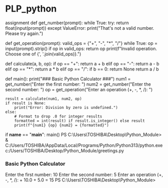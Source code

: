 # PLP_python
assignment
def get_number(prompt):
    while True:
        try:
            return float(input(prompt))
        except ValueError:
            print("That's not a valid number. Please try again.")

def get_operation(prompt):
    valid_ops = {"+", "-", "*", "/"}
    while True:
        op = input(prompt).strip()
        if op in valid_ops:
            return op
        print(f"Invalid operation. Choose one of {', '.join(valid_ops)}.")

def calculate(a, b, op):
    if op == "+":
        return a + b
    elif op == "-":
        return a - b
    elif op == "*":
        return a * b
    elif op == "/":
        if b == 0:
            return None
        return a / b

def main():
    print("### Basic Python Calculator ###")
    num1 = get_number("Enter the first number: ")
    num2 = get_number("Enter the second number: ")
    op   = get_operation("Enter an operation (+, -, *, /): ")

    result = calculate(num1, num2, op)
    if result is None:
        print("Error: Division by zero is undefined.")
    else:
        # Format to drop .0 for integer results
        formatted = int(result) if result.is_integer() else result
        print(f"{num1} {op} {num2} = {formatted}")

if __name__ == "__main__":
    main()
PS C:\Users\TOSHIBA\Desktop\Python_Module> & C:/Users/TOSHIBA/AppData/Local/Programs/Python/Python313/python.exe c:/Users/TOSHIBA/Desktop/Python_Module/greetings.py
### Basic Python Calculator ###
Enter the first number: 10
Enter the second number: 5
Enter an operation (+, -, *, /): +
10.0 + 5.0 = 15
PS C:\Users\TOSHIBA\Desktop\Python_Module> 

